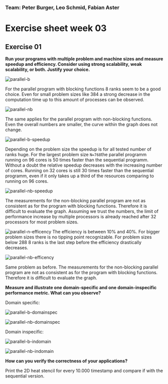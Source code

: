 ### Team: Peter Burger, Leo Schmid, Fabian Aster

# Exercise sheet week 03

## Exercise 01

**Run your programs with multiple problem and machine sizes and measure speedup and efficiency. Consider using strong scalability, weak scalability, or both. Justify your choice.**

![parallel-b](./images/parallel-b.png?raw=true)

For the parallel program with blocking functions 8 ranks seem to be a good choice. Even for small problem sizes like 384 a strong decrease in the computation time up to this amount of processes can be observed.

![parallel-nb](./images/parallel-nb.png)

The same applies for the parallel program with non-blocking functions. Even the overall numbers are smaller, the curve within the graph does not change.

![parallel-b-speedup](./images/parallel-b-speedup.png)

Depending on the problem size the speedup is for all tested number of ranks huge. For the largest problem size `N=768`the parallel programm running on 96 cores is 50 times faster than the sequential programm. Without a doubt the relative speedup decreases with the increasing number of cores. Running on 32 cores is still 30 times faster than the sequential programm, even if it only takes up a third of the resources comparing to running on 96 cores.

![parallel-nb-speedup](./images/parallel-nb-speedup.png)

The measurements for the non-blocking parallel program are not as consistent as for the program with blocking functions. Therefore it is difficult to evaluate the graph. Assuming we trust the numbers, the limit of performance increase by multiple processors is already reached after 32 processors for most problem sizes.

![parallel-n-efficency](./images/parallel-b-efficiency.png)
The efficiency is between 10% and 40%. For bigger problem sizes there is no tipping point recognizable. For problem sizes below 288 8 ranks is the last step before the efficiency drastically decreases.

![parallel-nb-efficency](./images/parallel-nb-efficiency.png)

Same problem as before. The measurements for the non-blocking parallel program are not as consistent as for the program with blocking functions. Therefore it is difficult to evaluate the graph. 


**Measure and illustrate one domain-specific and one domain-inspecific performance metric. What can you observe?**

Domain specific:

![parallel-b-domainspec](./images/parallel-b-domainspec.png)

![parallel-nb-domainspec](./images/parallel-nb-domainspec.png)

Domain inspecific:

![parallel-b-indomain](./images/parallel-b-indomain.png)

![parallel-nb-indomain](./images/parallel-nb-indomain.png)

**How can you verify the correctness of your applications?**

Print the 2D heat stencil for every 10.000 timestamp and compare if with the sequential version.

